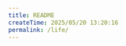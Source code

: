```yaml
---
title: README
createTime: 2025/05/20 13:20:16
permalink: /life/
---
```


<CardGrid>
  <LinkCard title="心态小技巧" href="./01- 心态小技巧.md" />
  <LinkCard title="面试心得指南" href="./02-面试心得指南.md" />
</CardGrid>
